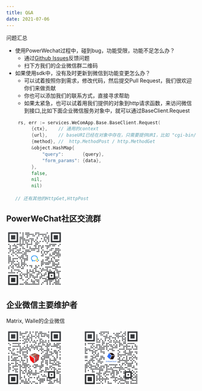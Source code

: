 ```yaml
---
title: Q&A
date: 2021-07-06
---
```



问题汇总

* 使用PowerWechat过程中，碰到bug，功能受限，功能不足怎么办？
    * 通过[Github Issues](https://github.com/ArtisanCloud/PowerWeChat/issues)反馈问题
    * 扫下方我们的企业微信群二维码
* 如果使用sdk中，没有及时更新到微信到功能变更怎么办？
  * 可以试着按照你到需求，修改代码，然后提交Pull Request，我们很欢迎你们来做贡献
  * 你也可以添加我们的联系方式，直接寻求帮助
  * 如果太紧急，也可以试着用我们提供的对象到http请求函数，来访问微信到接口,比如下面企业微信服务对象中，就可以通过BaseClient.Request
  ```go
   rs, err := services.WeComApp.Base.BaseClient.Request(
		{ctx},    // 通用的context
		{url},    // baseURI已经在对象中存在，只需要提供URI，比如 "cgi-bin/corpgroup/corp/list_app_share_info"
		{method}, //  http.MethodPost / http.MethodGet
		&object.HashMap{
			"query":       {query},
			"form_params": {data},
		},
		false,
		nil,
		nil)
  
  // 还有其他的HttpGet,HttpPost
  ```
  

## PowerWeChat社区交流群

<img src="./images/contact_me_qr.png" alt="请扫我" style="display:inline; width: 150px;"/>


## 企业微信主要维护者

Matrix, Walle的企业微信

<img src="./images/contact-qr-matrix-x.jpg" alt="请扫我" style="display:inline; width: 150px;"/>

<img src="./images/contact-qr-walle.png" alt="请扫我" style="display: inline; width: 150px; margin-left: 50px"/>
